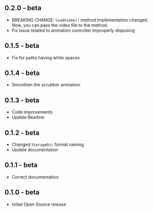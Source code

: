 ## 0.2.0 - beta

* BREAKING CHANGE: `loadVideo()` method implementation changed.
  Now, you can pass the video file to the method.
* Fix issue related to animation controller improperly disposing

## 0.1.5 - beta

* Fix for paths having white spaces

## 0.1.4 - beta

* Smoothen the scrubber animation

## 0.1.3 - beta

* Code improvements
* Update Readme

## 0.1.2 - beta

* Changed `StorageDir` format naming
* Update documentation

## 0.1.1 - beta

* Correct documentation

## 0.1.0 - beta

* Initial Open Source release
